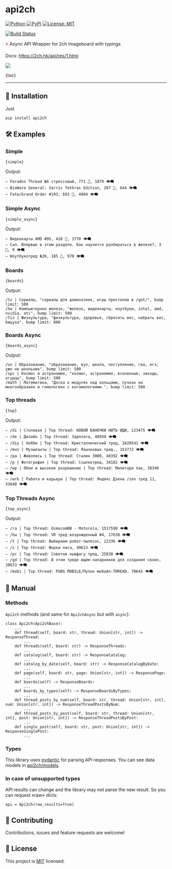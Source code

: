 # api2ch

[![Python](https://img.shields.io/badge/Python-3.6%20%7C%203.7%20%7C%203.8-blue.svg?longCache=true)]()
[![PyPI](https://img.shields.io/pypi/v/api2ch.svg)](https://pypi.python.org/pypi/api2ch)
[![License: MIT](https://img.shields.io/badge/License-MIT-green.svg)](LICENSE)

[![Build Status](https://travis-ci.org/uburuntu/api2ch.svg?branch=master)](https://travis-ci.org/uburuntu/api2ch)

⚡️ Async API Wrapper for 2ch Imageboard with typings

Docs: https://2ch.hk/api/res/1.html

![](https://i.imgur.com/VLbQhEv.jpg)

{toc}

---

## 🎒 Installation
Just
```
pip install api2ch
```

## 🛠 Examples

### Simple

```python3
{simple}
```
Output:
```text
— Paradox Thread №6 стрессовый, 771 💬, 1879 👁‍🗨
— BioWare General: Varric Tethras Edition, 207 💬, 644 👁‍🗨
— Fate/Grand Order #193, 683 💬, 4804 👁‍🗨
```

### Simple Async

```python3
{simple_async}
```
Output:
```text
— Видеокарты AMD #95, 418 💬, 3778 👁‍🗨
— Сап. Впервые в этом разделе. Как научится разбираться в железе?, 3 💬, 9 👁‍🗨
— Ноутбукотред №36, 185 💬, 970 👁‍🗨
```

### Boards

```python3
{boards}
```
Output:
```text
/tv | Сериалы, "сериалы для домохозяек, игры престолов в /got/", bump limit: 500
/hw | Компьютерное железо, "железо, видеокарты, ноутбуки, intel, amd, nvidia, ati", bump limit: 500
/fiz | Физкультура, "физкультура, здоровье, сбросить вес, набрать вес, бицуха", bump limit: 800
```

### Boards Async

```python3
{boards_async}
```
Output:
```text
/un | Образование, "образование, вуз, школа, поступление, гиа, егэ, уже не школьник", bump limit: 500
/spc | Космос и астрономия, "космос, астрономия, вселенные, звезды, огурцы", bump limit: 500
/math | Математика, "Доска о модулях над кольцами, пучках на многообразиях и гомологиях с когомологиями.", bump limit: 500
```

### Top threads

```python3
{top}
```
Output:
```text
— /di | Столовая | Top thread: НОВОЙ БАНОЧКИ НИТЬ ИДИ, 123475 👁‍🗨
— /de | Дизайн | Top thread: Зарплата, 48958 👁‍🗨
— /diy | Хобби | Top thread: Кристаллический тред, 1620541 👁‍🗨
— /mus | Музыканты | Top thread: Язычковых тред., 153772 👁‍🗨
— /pa | Живопись | Top thread: Сталин 3000, 40392 👁‍🗨
— /p | Фотография | Top thread: Ссылкотред, 34182 👁‍🗨
— /wp | Обои и высокое разрешение | Top thread: Милитари пак, 38348 👁‍🗨
— /wrk | Работа и карьера | Top thread: Яндекс Дзена /zen тред 11, 33648 👁‍🗨
```

### Top Threads Async

```python3
{top_async}
```
Output:
```text
— /ra | Top thread: OsmocomBB - Motorola, 1517590 👁‍🗨
— /hw | Top thread: VR тред возрожденный #4, 17638 👁‍🗨
— /t | Top thread: Выбираем робот-пылесос, 22336 👁‍🗨
— /s | Top thread: Форки лиса, 49613 👁‍🗨
— /pr | Top thread: Советов ньюфагу тред, 25838 👁‍🗨
— /gd | Top thread: В этом треде ищем напарников для создания своих, 38633 👁‍🗨
— /mobi | Top thread: PUBG MOBILE/Пупок мобайл-THREAD, 70643 👁‍🗨
```

## 📜 Manual

### Methods
`Api2ch` methods (and same for `Api2chAsync` but with `async`):
```python3
class Api2ch(Api2chBase):
    ...
    def thread(self, board: str, thread: Union[str, int]) -> ResponseThread:
        ...
    def threads(self, board: str) -> ResponseThreads:
        ...
    def catalog(self, board: str) -> ResponseCatalog:
        ...
    def catalog_by_date(self, board: str) -> ResponseCatalogByDate:
        ...
    def page(self, board: str, page: Union[str, int]) -> ResponsePage:
        ...
    def boards(self) -> ResponseBoards:
        ...
    def boards_by_types(self) -> ResponseBoardsByTypes:
        ...
    def thread_posts_by_num(self, board: str, thread: Union[str, int], num: Union[str, int]) -> ResponseThreadPostsByNum:
        ...
    def thread_posts_by_post(self, board: str, thread: Union[str, int], post: Union[str, int]) -> ResponseThreadPostsByPost:
        ...
    def single_post(self, board: str, post: Union[str, int]) -> ResponseSinglePost:
        ...
```

### Types
This library uses [pydantic](https://github.com/samuelcolvin/pydantic/) for parsing API responses.
You can see data models in [api2ch/models](api2ch/models).

### In case of unsupported types
API results can change and the library may not parse the new result. So you can request «raw» dicts: 
```python3
api = Api2ch(raw_results=True)
```

## 💬 Contributing

Contributions, issues and feature requests are welcome! 

## 📝 License

This project is [MIT](LICENSE) licensed.
